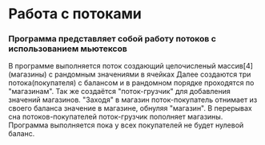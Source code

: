 # Работа с потоками
### Программа представляет собой работу потоков с использованием мьютексов
В программе выполняется поток создающий целочисленый массив[4] (магазины) с рандомным значениями в ячейках 
Далее создаются три потока(покупателя) с балансом и в рандомном порядке проходятся по "магазинам".
Так же создаётся "поток-грузчик" для добавления значений магазинов.
"Заходя" в магазин поток-покупатель отнимает из своего баланса значение в магазине, обнуляя "магазин".
В перерывах сна потоков-покупателей поток-грузчик пополняет магазины.
Программа выполняется пока у всех покупателей не будет нулевой баланс.